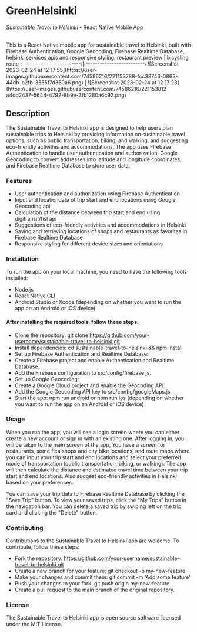# GreenHelsinki

*Sustainable Travel to Helsinki* - React Native Mobile App

<br />
This is a React Native mobile app for sustainable travel to Helsinki, built with Firebase Authentication, Google Geocoding, Firebase Realtime Database, helsinki services apis and responsive styling.
restaurant preview             |  bicycling route
:-------------------------:|:-------------------------:
![Screenshot 2023-02-24 at 12 17 55](https://user-images.githubusercontent.com/74586216/221153788-fcc38746-0863-44db-b2fb-3555f7d350a6.png) |  ![Screenshot 2023-02-24 at 12 17 23](https://user-images.githubusercontent.com/74586216/221153812-a4dd2437-5644-4792-8b9e-3fb1280a6c92.png)

## Description
The Sustainable Travel to Helsinki app is designed to help users plan sustainable trips to Helsinki by providing information on sustainable travel options, such as public transportation, biking, and walking, and suggesting eco-friendly activities and accommodations. The app uses Firebase Authentication to handle user authentication and authorization, Google Geocoding to convert addresses into latitude and longitude coordinates, and Firebase Realtime Database to store user data.

### Features
* User authentication and authorization using Firebase Authentication
* Input and locationdata of trip start and end locations using Google Geocoding api
* Calculation of the distance between trip start and end using digitransit/hsl api
* Suggestions of eco-friendly activities and accommodations in Helsinki
* Saving and retrieving locations of shops and restaurants as favorites in Firebase Realtime Database
* Responsive styling for different device sizes and orientations

### Installation
To run the app on your local machine, you need to have the following tools installed:

* Node.js
* React Native CLI
* Android Studio or Xcode (depending on whether you want to run the app on an Android or iOS device)
#### After installing the required tools, follow these steps:

* Clone the repository: git clone https://github.com/your-username/sustainable-travel-to-helsinki.git
* Install dependencies: cd sustainable-travel-to-helsinki && npm install
* Set up Firebase Authentication and Realtime Database:
* Create a Firebase project and enable Authentication and Realtime Database.
* Add the Firebase configuration to src/config/firebase.js.
* Set up Google Geocoding:
* Create a Google Cloud project and enable the Geocoding API.
* Add the Google Geocoding API key to src/config/googleMaps.js.
* Start the app: npm run android or npm run ios (depending on whether you want to run the app on an Android or iOS device)

### Usage
When you run the app, you will see a login screen where you can either create a new account or sign in with an existing one. After logging in, you will be taken to the main screen of the app, You have a screen for restaurants, some flea shops and city bike locations, and route maps where you can input your trip start and end locations and select your preferred mode of transportation (public transportation, biking, or walking). The app will then calculate the distance and estimated travel time between your trip start and end locations.  Also suggest eco-friendly activities in Helsinki based on your preferences.

You can save your trip data to Firebase Realtime Database by clicking the "Save Trip" button. To view your saved trips, click the "My Trips" button in the navigation bar. You can delete a saved trip by swiping left on the trip card and clicking the "Delete" button.

### Contributing
Contributions to the Sustainable Travel to Helsinki app are welcome. To contribute, follow these steps:

* Fork the repository: https://github.com/your-username/sustainable-travel-to-helsinki.git
* Create a new branch for your feature: git checkout -b my-new-feature
* Make your changes and commit them: git commit -m 'Add some feature'
* Push your changes to your fork: git push origin my-new-feature
* Create a pull request to the main branch of the original repository.

### License
The Sustainable Travel to Helsinki app is open source software licensed under the MIT License.
